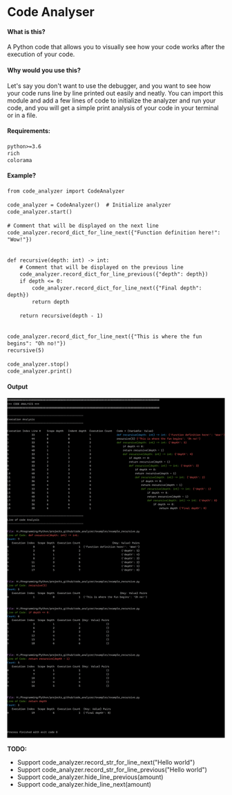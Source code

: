 # Code Analyser

#### What is this?
A Python code that allows you to visually see how your code works after the execution of your code.

#### Why would you use this?
Let's say you don't want to use the debugger, and you want to see how your code runs line by line printed out easily
and neatly. You can import this module and add a few lines of code to initialize the analyzer and run your code, and
you will get a simple print analysis of your code in your terminal or in a file.

#### Requirements:
    python>=3.6
    rich
    colorama

#### Example?

    from code_analyzer import CodeAnalyzer
    
    code_analyzer = CodeAnalyzer()  # Initialize analyzer
    code_analyzer.start()
    
    # Comment that will be displayed on the next line
    code_analyzer.record_dict_for_line_next({"Function definition here!": "Wow!"})
    
    
    def recursive(depth: int) -> int:
        # Comment that will be displayed on the previous line
        code_analyzer.record_dict_for_line_previous({"depth": depth})
        if depth <= 0:
            code_analyzer.record_dict_for_line_next({"Final depth": depth})
            return depth
    
        return recursive(depth - 1)
    
    
    code_analyzer.record_dict_for_line_next({"This is where the fun begins": "Oh no!"})
    recursive(5)
    
    code_analyzer.stop()
    code_analyzer.print()

#### Output
![example_recursive.png](./images/example_recursive.png)


__TODO:__
- Support code_analyzer.record_str_for_line_next("Hello world")
- Support code_analyzer.record_str_for_line_previous("Hello world")
- Support code_analyzer.hide_line_previous(amount)
- Support code_analyzer.hide_line_next(amount)
